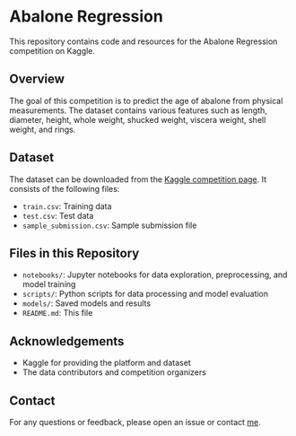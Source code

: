 # Abalone Regression

This repository contains code and resources for the Abalone Regression competition on Kaggle.

## Overview

The goal of this competition is to predict the age of abalone from physical measurements. The dataset contains various features such as length, diameter, height, whole weight, shucked weight, viscera weight, shell weight, and rings.

## Dataset

The dataset can be downloaded from the [Kaggle competition page](https://www.kaggle.com/c/abalone-regression/data). It consists of the following files:
- `train.csv`: Training data
- `test.csv`: Test data
- `sample_submission.csv`: Sample submission file

## Files in this Repository

- `notebooks/`: Jupyter notebooks for data exploration, preprocessing, and model training
- `scripts/`: Python scripts for data processing and model evaluation
- `models/`: Saved models and results
- `README.md`: This file


## Acknowledgements

- Kaggle for providing the platform and dataset
- The data contributors and competition organizers

## Contact

For any questions or feedback, please open an issue or contact [me](mailto:oranjan@outlook.com).
